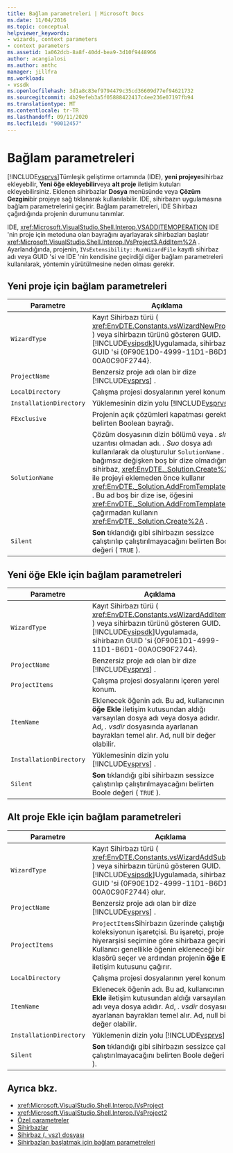 ```yaml
---
title: Bağlam parametreleri | Microsoft Docs
ms.date: 11/04/2016
ms.topic: conceptual
helpviewer_keywords:
- wizards, context parameters
- context parameters
ms.assetid: 1a062dcb-8a8f-40dd-bea9-3d10f9448966
author: acangialosi
ms.author: anthc
manager: jillfra
ms.workload:
- vssdk
ms.openlocfilehash: 3d1a8c83ef9794479c35cd36609d77ef94621732
ms.sourcegitcommit: 4b29efeb3a5f05888422417c4ee236e07197fb94
ms.translationtype: MT
ms.contentlocale: tr-TR
ms.lasthandoff: 09/11/2020
ms.locfileid: "90012457"
---
```

# <a name="context-parameters"></a>Bağlam parametreleri
[!INCLUDE[vsprvs](../../code-quality/includes/vsprvs_md.md)]Tümleşik geliştirme ortamında (IDE), **yeni projeye**sihirbaz ekleyebilir, **Yeni öğe ekleyebilir**veya **alt proje** iletişim kutuları ekleyebilirsiniz. Eklenen sihirbazlar **Dosya** menüsünde veya **Çözüm Gezgini**bir projeye sağ tıklanarak kullanılabilir. IDE, sihirbazın uygulamasına bağlam parametrelerini geçirir. Bağlam parametreleri, IDE Sihirbazı çağırdığında projenin durumunu tanımlar.

 IDE, <xref:Microsoft.VisualStudio.Shell.Interop.VSADDITEMOPERATION> IDE 'nin proje için metoduna olan bayrağını ayarlayarak sihirbazları başlatır <xref:Microsoft.VisualStudio.Shell.Interop.IVsProject3.AddItem%2A> . Ayarlandığında, projenin, `IVsExtensibility::RunWizardFile` kayıtlı sihirbaz adı veya GUID 'si ve IDE 'nin kendisine geçirdiği diğer bağlam parametreleri kullanılarak, yöntemin yürütülmesine neden olması gerekir.

## <a name="context-parameters-for-new-project"></a>Yeni proje için bağlam parametreleri

| Parametre | Açıklama |
|-------------------------| - |
| `WizardType` | Kayıt Sihirbazı türü ( <xref:EnvDTE.Constants.vsWizardNewProject> ) veya sihirbazın türünü gösteren GUID. [!INCLUDE[vsipsdk](../../extensibility/includes/vsipsdk_md.md)]Uygulamada, sihirbazın GUID 'si {0F90E1D0-4999-11D1-B6D1-00A0C90F2744}. |
| `ProjectName` | Benzersiz proje adı olan bir dize [!INCLUDE[vsprvs](../../code-quality/includes/vsprvs_md.md)] . |
| `LocalDirectory` | Çalışma projesi dosyalarının yerel konumu. |
| `InstallationDirectory` | Yüklemesinin dizin yolu [!INCLUDE[vsprvs](../../code-quality/includes/vsprvs_md.md)] . |
| `FExclusive` | Projenin açık çözümleri kapatması gerektiğini belirten Boolean bayrağı. |
| `SolutionName` | Çözüm dosyasının dizin bölümü veya *. sln* uzantısı olmadan adı. *. Suo* dosya adı kullanılarak da oluşturulur `SolutionName` . Bu bağımsız değişken boş bir dize olmadığında, sihirbaz, <xref:EnvDTE._Solution.Create%2A> ile projeyi eklemeden önce kullanır <xref:EnvDTE._Solution.AddFromTemplate%2A> . Bu ad boş bir dize ise, öğesini <xref:EnvDTE._Solution.AddFromTemplate%2A> çağırmadan kullanın <xref:EnvDTE._Solution.Create%2A> . |
| `Silent` | **Son** tıklandığı gibi sihirbazın sessizce çalıştırılıp çalıştırılmayacağını belirten Boole değeri ( `TRUE` ). |

## <a name="context-parameters-for-add-new-item"></a>Yeni öğe Ekle için bağlam parametreleri

| Parametre | Açıklama |
|-------------------------| - |
| `WizardType` | Kayıt Sihirbazı türü ( <xref:EnvDTE.Constants.vsWizardAddItem> ) veya sihirbazın türünü gösteren GUID. [!INCLUDE[vsipsdk](../../extensibility/includes/vsipsdk_md.md)]Uygulamada, sihirbazın GUID 'si {0F90E1D1-4999-11D1-B6D1-00A0C90F2744}. |
| `ProjectName` | Benzersiz proje adı olan bir dize [!INCLUDE[vsprvs](../../code-quality/includes/vsprvs_md.md)] . |
| `ProjectItems` | Çalışma projesi dosyalarını içeren yerel konum. |
| `ItemName` | Eklenecek öğenin adı. Bu ad, kullanıcının **öğe Ekle** iletişim kutusundan aldığı varsayılan dosya adı veya dosya adıdır. Ad, *. vsdir* dosyasında ayarlanan bayrakları temel alır. Ad, null bir değer olabilir. |
| `InstallationDirectory` | Yüklemesinin dizin yolu [!INCLUDE[vsprvs](../../code-quality/includes/vsprvs_md.md)] . |
| `Silent` | **Son** tıklandığı gibi sihirbazın sessizce çalıştırılıp çalıştırılmayacağını belirten Boole değeri ( `TRUE` ). |

## <a name="context-parameters-for-add-sub-project"></a>Alt proje Ekle için bağlam parametreleri

| Parametre | Açıklama |
|-------------------------| - |
| `WizardType` | Kayıt Sihirbazı türü ( <xref:EnvDTE.Constants.vsWizardAddSubProject> ) veya sihirbazın türünü gösteren GUID. [!INCLUDE[vsipsdk](../../extensibility/includes/vsipsdk_md.md)]Uygulamada, sihirbazın GUID 'si {0F90E1D2-4999-11D1-B6D1-00A0C90F2744} olur. |
| `ProjectName` | Benzersiz proje adı olan bir dize [!INCLUDE[vsprvs](../../code-quality/includes/vsprvs_md.md)] . |
| `ProjectItems` | `ProjectItems`Sihirbazın üzerinde çalıştığı koleksiyonun işaretçisi. Bu işaretçi, proje hiyerarşisi seçimine göre sihirbaza geçirilir. Kullanıcı genellikle öğenin ekleneceği bir klasörü seçer ve ardından projenin **öğe Ekle** iletişim kutusunu çağırır. |
| `LocalDirectory` | Çalışma projesi dosyalarının yerel konumu. |
| `ItemName` | Eklenecek öğenin adı. Bu ad, kullanıcının **öğe Ekle** iletişim kutusundan aldığı varsayılan dosya adı veya dosya adıdır. Ad, *. vsdir* dosyasında ayarlanan bayrakları temel alır. Ad, null bir değer olabilir. |
| `InstallationDirectory` | Yüklemenin dizin yolu [!INCLUDE[vsprvs](../../code-quality/includes/vsprvs_md.md)] . |
| `Silent` | **Son** tıklandığı gibi sihirbazın sessizce çalıştırılıp çalıştırılmayacağını belirten Boole değeri ( `TRUE` ). |

## <a name="see-also"></a>Ayrıca bkz.
- <xref:Microsoft.VisualStudio.Shell.Interop.IVsProject>
- <xref:Microsoft.VisualStudio.Shell.Interop.IVsProject2>
- [Özel parametreler](../../extensibility/internals/custom-parameters.md)
- [Sihirbazlar](../../extensibility/internals/wizards.md)
- [Sihirbaz (. vsz) dosyası](../../extensibility/internals/wizard-dot-vsz-file.md)
- [Sihirbazları başlatmak için bağlam parametreleri](/previous-versions/tz690efs(v=vs.140))